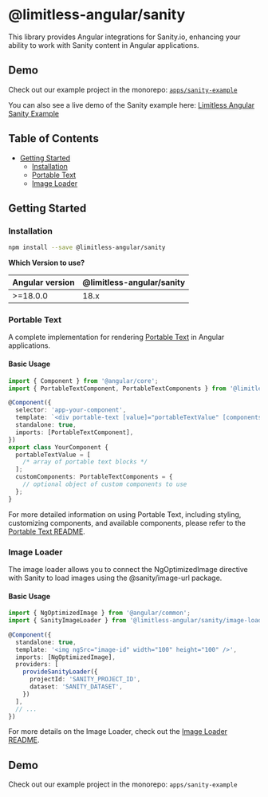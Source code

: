 # @limitless-angular/sanity

This library provides Angular integrations for Sanity.io, enhancing your ability to work with Sanity content in Angular applications.

## Demo

Check out our example project in the monorepo: [`apps/sanity-example`](../../apps/sanity-example)

You can also see a live demo of the Sanity example here: [Limitless Angular Sanity Example](https://limitless-angular-sanity-example.netlify.app/)

## Table of Contents

- [Getting Started](#getting-started)
  - [Installation](#installation)
  - [Portable Text](#portable-text)
  - [Image Loader](#image-loader)

## Getting Started

### Installation

```bash
npm install --save @limitless-angular/sanity
```

**Which Version to use?**

| Angular version | @limitless-angular/sanity |
| --------------- | ------------------------- |
| \>=18.0.0       | 18.x                      |

### Portable Text

A complete implementation for rendering [Portable Text](https://portabletext.org/) in Angular applications.

#### Basic Usage

```typescript
import { Component } from '@angular/core';
import { PortableTextComponent, PortableTextComponents } from '@limitless-angular/sanity/portabletext';

@Component({
  selector: 'app-your-component',
  template: `<div portable-text [value]="portableTextValue" [components]="customComponents"></div> `,
  standalone: true,
  imports: [PortableTextComponent],
})
export class YourComponent {
  portableTextValue = [
    /* array of portable text blocks */
  ];
  customComponents: PortableTextComponents = {
    // optional object of custom components to use
  };
}
```

For more detailed information on using Portable Text, including styling, customizing components, and available components, please refer to the [Portable Text README](libs/sanity/portabletext/README.md).

### Image Loader

The image loader allows you to connect the NgOptimizedImage directive with Sanity to load images using the @sanity/image-url package.

#### Basic Usage

```typescript
import { NgOptimizedImage } from '@angular/common';
import { SanityImageLoader } from '@limitless-angular/sanity/image-loader';

@Component({
  standalone: true,
  template: '<img ngSrc="image-id" width="100" height="100" />',
  imports: [NgOptimizedImage],
  providers: [
    provideSanityLoader({
      projectId: 'SANITY_PROJECT_ID',
      dataset: 'SANITY_DATASET',
    })
  ],
  // ...
})
```

For more details on the Image Loader, check out the [Image Loader README](libs/sanity/image-loader/README.md).

## Demo

Check out our example project in the monorepo: `apps/sanity-example`
